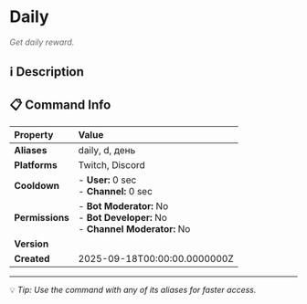 # Daily

<span style="color: #666; font-style: italic;">Get daily reward.</span>

## ℹ️ Description

## 📋 Command Info

| **Property** | **Value** |
|:----------------|:----------------|
| **Aliases** | daily, d, день |
| **Platforms** | Twitch, Discord |
| **Cooldown** | - **User:** 0 sec<br> - **Channel:** 0 sec |
| **Permissions** | - **Bot Moderator:** No<br> - **Bot Developer:** No<br> - **Channel Moderator:** No |
| **Version** |  |
| **Created** | 2025-09-18T00:00:00.0000000Z |

---

💡 *Tip: Use the command with any of its aliases for faster access.*
